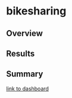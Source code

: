 # bikesharing

## Overview

## Results

## Summary
[link to dashboard](https://public.tableau.com/app/profile/spencer.kopp/viz/BikeSharing_16642286476750/Story1?publish=yes)
